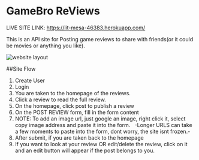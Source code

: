 # GameBro ReViews
LIVE SITE LINK:
https://lit-mesa-46383.herokuapp.com/

This is an API site for Posting game reviews to share with friends(or it could be movies or anything you like).

![website layout](https://user-images.githubusercontent.com/28571966/37611576-11f17800-2b79-11e8-987b-5a96b4f852e2.png)

##Site Flow

1. Create User
2. Login
3. You are taken to the homepage of the reviews.
4. Click a review to read the full review.
5. On the homepage, click post to publish a review
6. On the POST REVIEW form, fill in the form content
7. NOTE: To add an image url, just google an image, right click it, select copy image address and paste it into the form.
   -Longer URLS can take a few moments to paste into the form, dont worry, the site isnt frozen.-
8. After submit, if you are taken back to the homepage
9. If you want to look at your review OR edit/delete the review, click on it and an edit button will appear if the post belongs to you.
